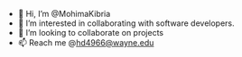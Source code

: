 - 👋 Hi, I’m @MohimaKibria
- 👀 I’m interested in collaborating with software developers.
- 💞️ I’m looking to collaborate on projects
- 📫 Reach me @hd4966@wayne.edu


<!---
MohimaKibria/MohimaKibria is a ✨ special ✨ repository because its `README.md` (this file) appears on your GitHub profile.
You can click the Preview link to take a look at your changes.
--->
